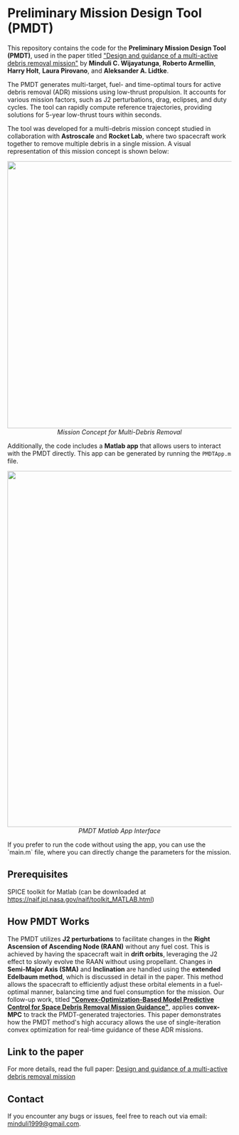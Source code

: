 # Preliminary Mission Design Tool (PMDT)

This repository contains the code for the **Preliminary Mission Design Tool (PMDT)**, used in the paper titled ["Design and guidance of a multi-active debris removal mission"](https://link.springer.com/article/10.1007/s42064-023-0159-3) by **Minduli C. Wijayatunga**, **Roberto Armellin**, **Harry Holt**, **Laura Pirovano**, and **Aleksander A. Lidtke**.

The PMDT generates multi-target, fuel- and time-optimal tours for active debris removal (ADR) missions using low-thrust propulsion. It accounts for various mission factors, such as J2 perturbations, drag, eclipses, and duty cycles. The tool can rapidly compute reference trajectories, providing solutions for 5-year low-thrust tours within seconds.

The tool was developed for a multi-debris mission concept studied in collaboration with **Astroscale** and **Rocket Lab**, where two spacecraft work together to remove multiple debris in a single mission. A visual representation of this mission concept is shown below:

<p align="center">
  <img src="https://github.com/user-attachments/assets/861e459c-6aae-47e0-b319-1e0dfa2f5832" width="600" />
  <br>
  <i>Mission Concept for Multi-Debris Removal</i>
</p>

Additionally, the code includes a **Matlab app** that allows users to interact with the PMDT directly. This app can be generated by running the `PMDTApp.m` file.

<p align="center">
  <img src="https://github.com/user-attachments/assets/6c9d1a82-9df5-4211-9796-2fa8dbfbcd77" width="800" />
  <br>
  <i> PMDT Matlab App Interface </i>
</p>
If you prefer to run the code without using the app, you can use the `main.m` file, where you can directly change the parameters for the mission.

## Prerequisites

SPICE toolkit for Matlab (can be downloaded at https://naif.jpl.nasa.gov/naif/toolkit_MATLAB.html) 


## How PMDT Works

The PMDT utilizes **J2 perturbations** to facilitate changes in the **Right Ascension of Ascending Node (RAAN)** without any fuel cost. This is achieved by having the spacecraft wait in **drift orbits**, leveraging the J2 effect to slowly evolve the RAAN without using propellant. Changes in **Semi-Major Axis (SMA)** and **Inclination** are handled using the **extended Edelbaum method**, which is discussed in detail in the paper. This method allows the spacecraft to efficiently adjust these orbital elements in a fuel-optimal manner, balancing time and fuel consumption for the mission. Our follow-up work, titled **["Convex-Optimization-Based Model Predictive Control for Space Debris Removal Mission Guidance"](https://arc.aiaa.org/doi/abs/10.2514/1.G008089?journalCode=jgcd)**, applies **convex-MPC** to track the PMDT-generated trajectories. This paper demonstrates how the PMDT method's high accuracy allows the use of single-iteration convex optimization for real-time guidance of these ADR missions. 


## Link to the paper
For more details, read the full paper: [Design and guidance of a multi-active debris removal mission](https://link.springer.com/article/10.1007/s42064-023-0159-3)

## Contact
If you encounter any bugs or issues, feel free to reach out via email: [minduli1999@gmail.com](mailto:minduli1999@gmail.com).
